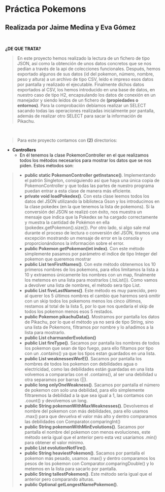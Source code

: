 # Práctica Pokemons
## Realizada por Jaime Medina y Eva Gómez
<br>

**¿DE QUE TRATA?**
> En este proyecto hemos realizado la lectura de un fichero de tipo JSON, así como la obtención de unos datos concretos que se nos pedían a través
> de la api de colecciones funcionales. Después, hemos exportado algunos de sus datos (id del pokemon, número, nombre, peso y altura) a un archivo
> de tipo CSV, leído e impreso esos datos por pantalla y realizado el ejecutable. Finalmente dichos datos exportados al CSV, los hemos introducido
> en una base de datos, en nuestro caso de tipo H2, encapsulando los datos de conexión en un manejador y siendo leídos de un fichero de
> **(propiedades o entornos)**. Para la comprobación debíamos realizar un SELECT sacando todas las operaciones realizadas inicialmente por pantalla,
> además de realizar otro SELECT para sacar la información de Pikachu.
<br>

>Para este proyecto contamos con **(2)** directorios:
- **Controllers**
  - En él tenemos la clase PokemonController en el que realizamos todos los métodos necesarios para mostrar los datos que se nos piden. Estos métodos son:

 > - **public static PokemonController getInstance()**. Implementando el patrón Singleton, consiguiendo así que haya una única copia de PokemonController y
 > que todas las partes de nuestro programa puedan entrar a esta clase de manera más eficiente.<br>
 > - **private void loadPokedex()**. Con esta clase leemos todos los datos del JSON utilizando la biblioteca Gson y los introducimos en la clase pokedex
 > (en la que tenemos la lista de pokemons). Si la conversión del JSON se realizó con éxito, nos muestra un mensaje que indica que la Pokedex se ha cargado
 > correctamente y muestra la cantidad de Pokémon en ella (pokedex.getPokemon().size()). Por otro lado, si algo sale mal durante el proceso de lectura o
 > conversión del JSON, tiramos una excepción mostrando un mensaje de error en la consola y proporcionándonos la información sobre el error.
 > - **public Pokemon getPokemon(int index)**. Con este método simplemente pasamos por parámetro el indice de tipo Integer del pokemon que queremos mostrar
 > - **public List<String> tenFirstNames()**. Con este método obtenemos los 10 primeros nombres de los pokemons, para ellos limitamos la lista a 10 y extraemos
 > únicamente los nombres con un map, finalmente los metemos en una lista para mostrarlos (.toList()). Como vamos a devolver una lista de nombres, el método
 > sera tipo List<String>.
 > - **public List<String> fiveLastNames()**. Este método es muy parecido, pero al querer los 5 últimos nombres el cambio que haremos será omitir con un skip
 > todos los pokemons menos los cinco últimos, restamos al total de la lista 5, por lo que nos quedaría el skip de todos los pokemon menos esos 5 restados.
 > - **public Pokemon pikachuData()**. Mostramos por pantalla los datos de Pikachu, por lo que el método ya no será de tipo String, sino una lista de Pokemons,
 > filtramos por nombre y lo añadimos a la lista para mostrarlo.
 > - **public List<Pokemon> charmanderEvolution()**
 > - **public List<String> fireType()**. Sacamos por pantalla los nombres de todos los pokemon que sean de tipo fuego, para ello filtamos por tipo con un .contains() ya que
 > los tipos estan guardados en una lista.
 > - **public List<String> weaknessesWorE()**. Sacamos por pantalla los nombres de todos los pokemon con debilidades agua o electricidad, como las debilidades están 
 > guardadas en una lista volvemos a compararlas con el .contains(), al ser una debilidad u otra separamos por barras (||).
 > - **public long onlyOneWeakness()**. Sacamos por pantalla el número de pokemon con solo una debilidad, para ello simplemente filtraremos la debilidad a la que sea
 > igual a 1, las contamos con .count() y devolvemos un long.
 > - **public String pokemonWithMaxWeaknesses()**. Devolvemos el nombre del pokemon con más debilidades, para ello usamos .max() para que devuelva el valor más alto y 
 > dentro comparamos las debilidades con Comparator.comparingInt()
 > - **public String pokemonWithMinEvolutions()**. Sacamos por pantalla el nombre del pokemon con menos evoluciones, este método sería igual que el anterior pero esta 
 > vez usariamos .min() para obtener el valor mínimo. 
 > - **public List<String> evolutionNotFire()**.
 > - **public String heaviestPokemon()**. Sacamos por pantalla el pokemon más pesado, usamos .max() y dentro comparamos los pesos de los pokemon con 
 > Comparator.comparingDouble() y lo metemos en la lista para sacarlo por pantalla.
 > - **public String tallestPokemon()**. Este método sería igual que el anterior pero comparando alturas.
 >  - **public Optional<Pokemon> getLongestNamePokemon()**.
